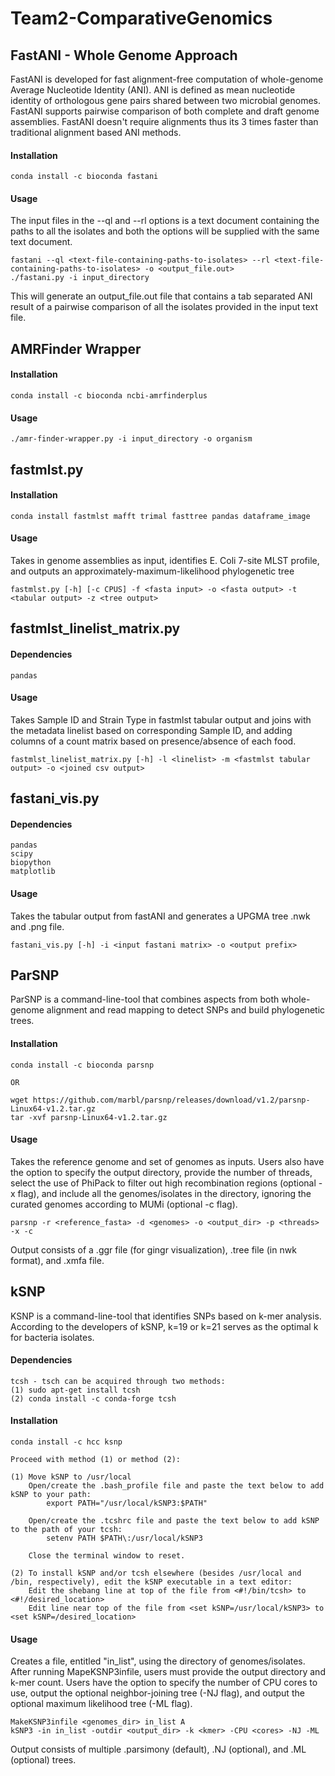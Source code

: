 # Team2-ComparativeGenomics

## FastANI - Whole Genome Approach

FastANI is developed for fast alignment-free computation of whole-genome Average Nucleotide Identity (ANI). ANI is defined as mean nucleotide identity of orthologous gene pairs shared between two microbial genomes. FastANI supports pairwise comparison of both complete and draft genome assemblies. FastANI doesn't require alignments thus its 3 times faster than traditional alignment based ANI methods.

#### Installation

```
conda install -c bioconda fastani

```

#### Usage

The input files in the --ql and --rl options is a text document containing the paths to all the isolates and both the options will be supplied with the same text document.

```
fastani --ql <text-file-containing-paths-to-isolates> --rl <text-file-containing-paths-to-isolates> -o <output_file.out>
./fastani.py -i input_directory
```

This will generate an output_file.out file that contains a tab separated ANI result of a pairwise comparison of all the isolates provided in the input text file. 

## AMRFinder Wrapper

#### Installation

```
conda install -c bioconda ncbi-amrfinderplus
```

#### Usage

```
./amr-finder-wrapper.py -i input_directory -o organism
```

## fastmlst.py
#### Installation

```
conda install fastmlst mafft trimal fasttree pandas dataframe_image
```

#### Usage

Takes in genome assemblies as input, identifies E. Coli 7-site MLST profile, and outputs an approximately-maximum-likelihood phylogenetic tree
```
fastmlst.py [-h] [-c CPUS] -f <fasta input> -o <fasta output> -t <tabular output> -z <tree output>
```

## fastmlst_linelist_matrix.py
#### Dependencies
```
pandas
```

#### Usage

Takes Sample ID and Strain Type in fastmlst tabular output and joins with the metadata linelist based on corresponding Sample ID, and adding columns of a count matrix based on presence/absence of each food.
```
fastmlst_linelist_matrix.py [-h] -l <linelist> -m <fastmlst tabular output> -o <joined csv output>
```

## fastani_vis.py
#### Dependencies
```
pandas
scipy
biopython
matplotlib
```

#### Usage

Takes the tabular output from fastANI and generates a UPGMA tree .nwk and .png file. 
```
fastani_vis.py [-h] -i <input fastani matrix> -o <output prefix>
```

## ParSNP 
ParSNP is a command-line-tool that combines aspects from both whole-genome alignment and read mapping to detect SNPs and build phylogenetic trees. 

#### Installation
```
conda install -c bioconda parsnp

OR

wget https://github.com/marbl/parsnp/releases/download/v1.2/parsnp-Linux64-v1.2.tar.gz
tar -xvf parsnp-Linux64-v1.2.tar.gz
```

#### Usage
Takes the reference genome and set of genomes as inputs. Users also have the option to specify the output directory, provide the number of threads, select the use of PhiPack to filter out high recombination regions (optional -x flag), and include all the genomes/isolates in the directory, ignoring the curated genomes according to MUMi (optional -c flag).
```
parsnp -r <reference_fasta> -d <genomes> -o <output_dir> -p <threads> -x -c
```
Output consists of a .ggr file (for gingr visualization), .tree file (in nwk format), and .xmfa file. 

## kSNP 
KSNP is a command-line-tool that identifies SNPs based on k-mer analysis. According to the developers of kSNP, k=19 or k=21 serves as the optimal k for bacteria isolates. 

#### Dependencies
```
tcsh - tsch can be acquired through two methods:
(1) sudo apt-get install tcsh
(2) conda install -c conda-forge tcsh
```

#### Installation
```
conda install -c hcc ksnp

Proceed with method (1) or method (2):

(1)	Move kSNP to /usr/local
	Open/create the .bash_profile file and paste the text below to add kSNP to your path:
		export PATH="/usr/local/kSNP3:$PATH"

	Open/create the .tcshrc file and paste the text below to add kSNP to the path of your tcsh:
		setenv PATH $PATH\:/usr/local/kSNP3

	Close the terminal window to reset. 

(2)	To install kSNP and/or tcsh elsewhere (besides /usr/local and /bin, respectively), edit the kSNP executable in a text editor:
	Edit the shebang line at top of the file from <#!/bin/tcsh> to <#!/desired_location>
	Edit line near top of the file from <set kSNP=/usr/local/kSNP3> to <set kSNP=/desired_location>
```

#### Usage
Creates a file, entitled "in_list", using the directory of genomes/isolates. After running MapeKSNP3infile, users must provide the output directory and k-mer count. Users have the option to specify the number of CPU cores to use, output the optional neighbor-joining tree (-NJ flag), and output the optional maximum likelihood tree (-ML flag).
```
MakeKSNP3infile <genomes_dir> in_list A
kSNP3 -in in_list -outdir <output_dir> -k <kmer> -CPU <cores> -NJ -ML

```
Output consists of multiple .parsimony (default), .NJ (optional), and .ML (optional) trees. 
